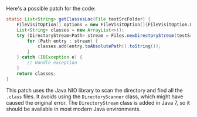 Here's a possible patch for the code:

```java
static List<String> getClassesLoc(File testSrcFolder) {
    FileVisitOption[] options = new FileVisitOption[]{FileVisitOption.FOLLOW_LINKS};
    List<String> classes = new ArrayList<>();
    try (DirectoryStream<Path> stream = Files.newDirectoryStream(testSrcFolder.toPath(), "**/*.class", options)) {
        for (Path entry : stream) {
            classes.add(entry.toAbsolutePath().toString());
        }
    } catch (IOException e) {
        // Handle exception
    }
    return classes;
}
```

This patch uses the Java NIO library to scan the directory and find all the `.class` files. It avoids using the `DirectoryScanner` class, which might have caused the original error. The `DirectoryStream` class is added in Java 7, so it should be available in most modern Java environments.